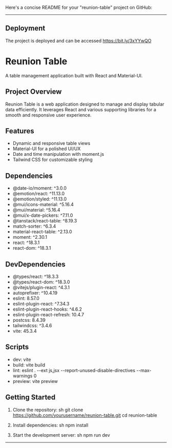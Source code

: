Here's a concise README for your "reunion-table" project on GitHub:

---

## Deployment

The project is deployed and can be accessed  https://bit.ly/3xYYwQO


# Reunion Table

A table management application built with React and Material-UI.

## Project Overview

Reunion Table is a web application designed to manage and display tabular data efficiently. It leverages React and various supporting libraries for a smooth and responsive user experience.


## Features

- Dynamic and responsive table views
- Material-UI for a polished UI/UX
- Date and time manipulation with moment.js
- Tailwind CSS for customizable styling

## Dependencies

- @date-io/moment: ^3.0.0
- @emotion/react: ^11.13.0
- @emotion/styled: ^11.13.0
- @mui/icons-material: ^5.16.4
- @mui/material: ^5.16.4
- @mui/x-date-pickers: ^7.11.0
- @tanstack/react-table: ^8.19.3
- match-sorter: ^6.3.4
- material-react-table: ^2.13.0
- moment: ^2.30.1
- react: ^18.3.1
- react-dom: ^18.3.1

## DevDependencies

- @types/react: ^18.3.3
- @types/react-dom: ^18.3.0
- @vitejs/plugin-react: ^4.3.1
- autoprefixer: ^10.4.19
- eslint: 8.57.0
- eslint-plugin-react: ^7.34.3
- eslint-plugin-react-hooks: ^4.6.2
- eslint-plugin-react-refresh: 10.4.7
- postcss: 8.4.39
- tailwindcss: ^3.4.6
- vite: 45.3.4

## Scripts

- dev: vite
- build: vite build
- lint: eslint . --ext js,jsx --report-unused-disable-directives --max-warnings 0
- preview: vite preview

## Getting Started

1. Clone the repository:
   sh
   git clone https://github.com/yourusername/reunion-table.git
   cd reunion-table
   
2. Install dependencies:
   sh
   npm install
   
3. Start the development server:
   sh
   npm run dev
   




---


